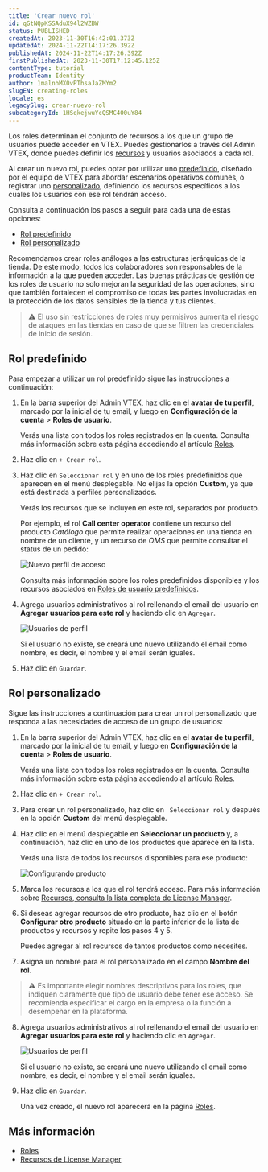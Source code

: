 ```yaml
---
title: 'Crear nuevo rol'
id: qGtNQpKSSAduX94l2WZBW
status: PUBLISHED
createdAt: 2023-11-30T16:42:01.373Z
updatedAt: 2024-11-22T14:17:26.392Z
publishedAt: 2024-11-22T14:17:26.392Z
firstPublishedAt: 2023-11-30T17:12:45.125Z
contentType: tutorial
productTeam: Identity
author: 1malnhMX0vPThsaJaZMYm2
slugEN: creating-roles
locale: es
legacySlug: crear-nuevo-rol
subcategoryId: 1HSqkejwuYcQSMC400uY84
---
```


Los roles determinan el conjunto de recursos a los que un grupo de usuarios puede acceder en VTEX. Puedes gestionarlos a través del Admin VTEX, donde puedes definir los [recursos](https://help.vtex.com/es/tutorial/recursos-do-license-manager--3q6ztrC8YynQf6rdc6euk3) y usuarios asociados a cada rol.

Al crear un nuevo rol, puedes optar por utilizar uno [predefinido](https://help.vtex.com/es/tutorial/control-de-acceso--4rM3gyiWqtkim4Q8hOvLTC#predefinidos), diseñado por el equipo de VTEX para abordar escenarios operativos comunes, o registrar uno [personalizado](https://help.vtex.com/es/tutorial/control-de-acceso--4rM3gyiWqtkim4Q8hOvLTC#personalizados), definiendo los recursos específicos a los cuales los usuarios con ese rol tendrán acceso.

Consulta a continuación los pasos a seguir para cada una de estas opciones:

* [Rol predefinido](#rol-predefinido)
* [Rol personalizado](#rol-personalizado)

Recomendamos crear roles análogos a las estructuras jerárquicas de la tienda. De este modo, todos los colaboradores son responsables de la información a la que pueden acceder. Las buenas prácticas de gestión de los roles de usuario no solo mejoran la seguridad de las operaciones, sino que también fortalecen el compromiso de todas las partes involucradas en la protección de los datos sensibles de la tienda y tus clientes.

>⚠️ El uso sin restricciones de roles muy permisivos aumenta el riesgo de ataques en las tiendas en caso de que se filtren las credenciales de inicio de sesión.

## Rol predefinido

Para empezar a utilizar un rol predefinido sigue las instrucciones a continuación:

1. En la barra superior del Admin VTEX, haz clic en el **avatar de tu perfil**, marcado por la inicial de tu email, y luego en **Configuración de la cuenta** > **Roles de usuario**.

    Verás una lista con todos los roles registrados en la cuenta. Consulta más información sobre esta página accediendo al artículo [Roles](https://help.vtex.com/es/tutorial/roles--7HKK5Uau2H6wxE1rH5oRbc).

2. Haz clic en `+ Crear rol`.
3. Haz clic en `Seleccionar rol` y en uno de los roles predefinidos que aparecen en el menú desplegable. No elijas la opción **Custom**, ya que está destinada a perfiles personalizados.

    Verás los recursos que se incluyen en este rol, separados por producto.

    Por ejemplo, el rol **Call center operator** contiene un recurso del producto _Catálogo_ que permite realizar operaciones en una tienda en nombre de un cliente, y un recurso de _OMS_ que permite consultar el status de un pedido:

    ![Nuevo perfil de acceso](https://images.ctfassets.net/alneenqid6w5/5biL3DriciSnHKbgHvV2PE/377d5de0c9b4af5667a4e8f10c171ae0/last_with_shadow_Wed_Apr__8_17_06_18_-03_2020.png)

    Consulta más información sobre los roles predefinidos disponibles y los recursos asociados en [Roles de usuario predefinidos](https://help.vtex.com/es/tutorial/perfis-de-acesso-predefinidos--jGDurZKJHvHJS13LnO7Dy).
4. Agrega usuarios administrativos al rol rellenando el email del usuario en **Agregar usuarios para este rol** y haciendo clic en `Agregar`.

    ![Usuarios de perfil](//images.ctfassets.net/alneenqid6w5/1lSnygEawddufMz9IZ45Mj/5d76addf0b92724ac97f66aa517a110d/usuarios-es.PNG)

    Si el usuario no existe, se creará uno nuevo utilizando el email como nombre, es decir, el nombre y el email serán iguales.

5. Haz clic en `Guardar`.

## Rol personalizado

Sigue las instrucciones a continuación para crear un rol personalizado que responda a las necesidades de acceso de un grupo de usuarios:

1. En la barra superior del Admin VTEX, haz clic en el **avatar de tu perfil**, marcado por la inicial de tu email, y luego en **Configuración de la cuenta** > **Roles de usuario**.

    Verás una lista con todos los roles registrados en la cuenta. Consulta más información sobre esta página accediendo al artículo [Roles](https://help.vtex.com/es/tutorial/roles--7HKK5Uau2H6wxE1rH5oRbc).

2. Haz clic en `+ Crear rol`.
3.  Para crear un rol personalizado, haz clic en ` Seleccionar rol` y después en la opción **Custom** del menú desplegable.
4. Haz clic en el menú desplegable en **Seleccionar un producto** y, a continuación, haz clic en uno de los productos que aparece en la lista.

    Verás una lista de todos los recursos disponibles para ese producto:

    ![Configurando producto](//images.ctfassets.net/alneenqid6w5/1VE4awGJHyrsR2OkYwAzRQ/0393d07c7e603da3fab9a589adf8e58c/configurar-produto-es.png)
5. Marca los recursos a los que el rol tendrá acceso. Para más información sobre [Recursos, consulta la lista completa de License Manager](https://help.vtex.com/es/tutorial/recursos-do-license-manager--3q6ztrC8YynQf6rdc6euk3).
6. Si deseas agregar recursos de otro producto, haz clic en el botón **Configurar otro producto** situado en la parte inferior de la lista de productos y recursos y repite los pasos 4 y 5.

    Puedes agregar al rol recursos de tantos productos como necesites.

7. Asigna un nombre para el rol personalizado en el campo **Nombre del rol**.

  >⚠️ Es importante elegir nombres descriptivos para los roles, que indiquen claramente qué tipo de usuario debe tener ese acceso. Se recomienda especificar el cargo en la empresa o la función a desempeñar en la plataforma.

8. Agrega usuarios administrativos al rol rellenando el email del usuario en **Agregar usuarios para este rol** y haciendo clic en `Agregar`.

      ![Usuarios de perfil](//images.ctfassets.net/alneenqid6w5/1lSnygEawddufMz9IZ45Mj/5d76addf0b92724ac97f66aa517a110d/usuarios-es.PNG)

      Si el usuario no existe, se creará uno nuevo utilizando el email como nombre, es decir, el nombre y el email serán iguales.
9. Haz clic en `Guardar`.

      Una vez creado, el nuevo rol aparecerá en la página [Roles](https://help.vtex.com/es/tutorial/roles--7HKK5Uau2H6wxE1rH5oRbc).

## Más información

* [Roles](https://help.vtex.com/es/tutorial/roles--7HKK5Uau2H6wxE1rH5oRbc)
* [Recursos de License Manager](https://help.vtex.com/es/tutorial/recursos-do-license-manager--3q6ztrC8YynQf6rdc6euk3)
